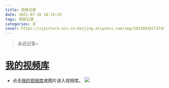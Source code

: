 ```yaml
---
title: 视频记录
date: 2021-07-10 18:19:25
tags: 视频记录
categories: 文
cover: https://zjpicture.oss-cn-beijing.aliyuncs.com/img/20210918173748.png
---
```

>永远记录~

# [我的视频库](https://www.wolai.com/zestaken/uuy4VDmPrTqA8UrZh5AdPC?theme=light)

* 点击[我的视频库](https://www.wolai.com/zestaken/uuy4VDmPrTqA8UrZh5AdPC?theme=light)或图片进入视频库。
[![](https://zjpicture.oss-cn-beijing.aliyuncs.com/img/20210918173748.png)](https://www.wolai.com/zestaken/uuy4VDmPrTqA8UrZh5AdPC?theme=light)

